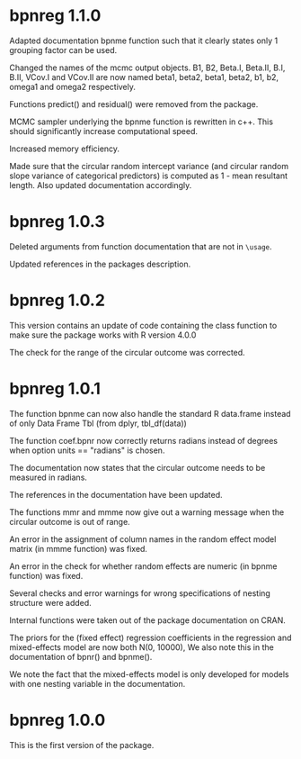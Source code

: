 # bpnreg 1.1.0
Adapted documentation bpnme function such that it clearly states only 1 grouping factor can be used.

Changed the names of the mcmc output objects. B1, B2, Beta.I, Beta.II, B.I, B.II, VCov.I and VCov.II are now named beta1, beta2, beta1, beta2, b1, b2, omega1 and omega2 respectively.

Functions predict() and residual() were removed from the package.

MCMC sampler underlying the bpnme function is rewritten in c++. This should significantly increase computational speed.

Increased memory efficiency.

Made sure that the circular random intercept variance (and circular random slope variance of categorical predictors) is computed as 1 - mean resultant length. Also updated documentation accordingly.

# bpnreg 1.0.3
Deleted arguments from function documentation that are not in `\usage`.

Updated references in the packages description.

# bpnreg 1.0.2
This version contains an update of code containing the class function to make sure the package works with R version 4.0.0

The check for the range of the circular outcome was corrected.

# bpnreg 1.0.1

The function bpnme can now also handle the standard R data.frame instead of only Data Frame Tbl (from dplyr, tbl_df(data))

The function coef.bpnr now correctly returns radians instead of degrees when option units == "radians" is chosen.

The documentation now states that the circular outcome needs to be measured in radians.

The references in the documentation have been updated.

The functions mmr and mmme now give out a warning message when the circular outcome is out of range.

An error in the assignment of column names in the random effect model matrix (in mmme function) was fixed.

An error in the check for whether random effects are numeric (in bpnme function) was fixed.

Several checks and error warnings for wrong specifications of nesting structure were added.

Internal functions were taken out of the package documentation on CRAN.

The priors for the (fixed effect) regression coefficients in the regression and mixed-effects model are now both N(0, 10000), We also note this in the documentation of bpnr() and bpnme().

We note the fact that the mixed-effects model is only developed for models with one nesting variable in the documentation.

# bpnreg 1.0.0
This is the first version of the package.
